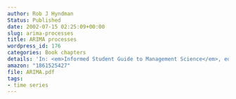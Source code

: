 ```yaml
---
author: Rob J Hyndman
Status: Published
date: 2002-07-15 02:25:09+00:00
slug: arima-processes
title: ARIMA processes
wordpress_id: 176
categories: Book chapters
details: 'In: <em>Informed Student Guide to Management Science</em>, ed., Hans Daellenbach and Robert Flood, Thomson: London'
amazon: "1861525427"
file: ARIMA.pdf
tags:
- time series
---
```

